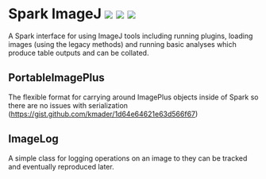 # Spark ImageJ ![](https://github.com/kmader/spark-ij/workflows/compile/badge.svg) ![](https://github.com/kmader/spark-ij/workflows/package/badge.svg) ![](https://github.com/kmader/spark-ij/workflows/tests/badge.svg)

A Spark interface for using ImageJ tools including running plugins, loading images (using the
legacy methods) and running basic analyses which produce table outputs and can be collated.

## PortableImagePlus

The flexible format for carrying around ImagePlus objects inside of Spark so there are no issues
with serialization (https://gist.github.com/kmader/1d64e64621e63d566f67)

## ImageLog

A simple class for logging operations on an image to they can be tracked and eventually
reproduced later.
